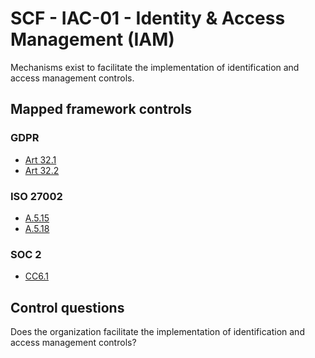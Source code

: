 # SCF - IAC-01 - Identity & Access Management (IAM)
Mechanisms exist to facilitate the implementation of identification and access management controls.
## Mapped framework controls
### GDPR
- [Art 32.1](../gdpr/art32.md#Article-321)
- [Art 32.2](../gdpr/art32.md#Article-322)
  
### ISO 27002
- [A.5.15](../iso27002/a-5.md#a515)
- [A.5.18](../iso27002/a-5.md#a518)
  
### SOC 2
- [CC6.1](../soc2/cc61.md)
  
## Control questions
Does the organization facilitate the implementation of identification and access management controls?
  